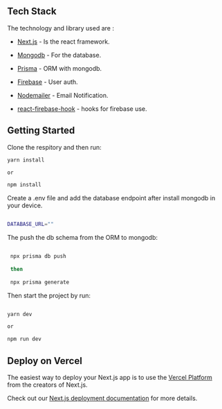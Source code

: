 
## Tech Stack

The technology and library used are :

- [Next.js](https://nextjs.org/docs) - Is the react framework.
- [Mongodb](https://www.mongodb.com/) - For the database.
- [Prisma](https://www.prisma.io/) -  ORM with mongodb.
- [Firebase](https://firebase.google.com/) - User auth.
- [Nodemailer](https://nodemailer.com/about/) - Email Notification.

- [react-firebase-hook](https://github.com/csfrequency/react-firebase-hooks) - hooks for firebase use.

## Getting Started

Clone the respitory and then run:

```bash
yarn install

or

npm install
```

Create a .env file and add the database endpoint after install mongodb in your device.

```bash

DATABASE_URL=""

```

The push the db schema from the ORM to mongodb:

```bash

 npx prisma db push
 
 then
 
 npx prisma generate 

```

Then start the project by run:

```bash

yarn dev

or 

npm run dev

```

## Deploy on Vercel

The easiest way to deploy your Next.js app is to use the [Vercel Platform](https://vercel.com/new?utm_medium=default-template&filter=next.js&utm_source=create-next-app&utm_campaign=create-next-app-readme) from the creators of Next.js.

Check out our [Next.js deployment documentation](https://nextjs.org/docs/deployment) for more details.
